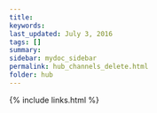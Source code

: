 ```yaml
---
title: 
keywords: 
last_updated: July 3, 2016
tags: []
summary: 
sidebar: mydoc_sidebar
permalink: hub_channels_delete.html
folder: hub
---
```



{% include links.html %}
